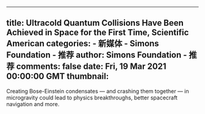 
---
title: Ultracold Quantum Collisions Have Been Achieved in Space for the First Time, Scientific American
categories: 
    - 新媒体
    - Simons Foundation - 推荐
author: Simons Foundation - 推荐
comments: false
date: Fri, 19 Mar 2021 00:00:00 GMT
thumbnail: 
---

<div>   
<p></p><p>Creating Bose-Einstein condensates — and crashing them together — in microgravity could lead to physics breakthroughs, better spacecraft navigation and more.</p>
<p></p>
            
</div>
            